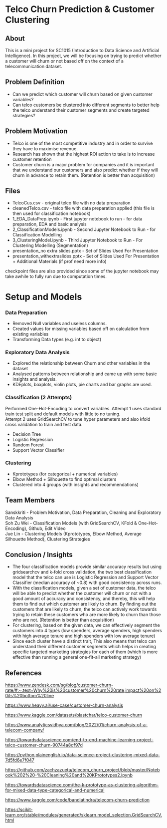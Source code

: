 # Telco Churn Prediction & Customer Clustering

## About
This is a mini project for SC1015 (Introduction to Data Science and Artificial Intelligence). In this project, we will be focusing on trying to predict whether a customer will churn or not based off on the context of a telecommunication dataset.

## Problem Definition
- Can we predict which customer will churn based on given customer variables?
- Can telco customers be clustered into different segments to better help the telco understand their customer segments and create targeted strategies?

## Problem Motivation
- Telco is one of the most competitive industry and in order to survive they have to maximise revenue.
- Research has shown that the highest ROI action to take is to increase customer retention
- Customer churn is a major problem for companies and it is important that we understand our customers and also predict whether if they will churn in advance to retain them. (Retention is better than acquisition)

## Files
- TelcoCus.csv - original telco file with no data preparation  
- cleanedTelco.csv - telco file with data preparation applied (this file is then used for classification notebook)
- 1_EDA_DataPrep.ipynb - First jupyter notebook to run - for data preparation, EDA and basic analysis
- 2_ClassificationModels.ipynb - Second Jupyter Notebook to Run - for Classification Modelling
- 3_ClusteringModel.ipynb - Third Jupyter Notebook to Run - For Clustering Modelling (Segmentation)
- presentation_no extra slides.pptx - Set of Slides Used For Presentation  
- presentation_withextraslides.pptx - Set of Slides Used For Presentation + Additional Materials (if prof need more info)  

checkpoint files are also provided since some of the jupyter notebook may take awhile to fully run due to computation times.  


# Setup and Models
### Data Preparation
- Removed Null variables and useless columns.
- Created values for missing variables based off on calculation from existing variables
- Transforming Data types (e.g. int to object)


### Exploratory Data Analysis
- Explored the relationship between Churn and other variables in the dataset
- Analysed patterns between relationship and came up with some basic insights and analysis.
- KDEplots, boxplots, violin plots, pie charts and bar graphs are used.

### Classification (2 Attempts)
Performed One-Hot-Encoding to convert variables.
Attempt 1 uses standard train test split and default models with little to no tuning.  
Attempt 2 uses GridSearchCV to tune hyper parameters and also kfold cross validation to train and test data.
- Decision Tree
- Logistic Regression
- Random Forest
- Support Vector Classifier

### Clustering
- Kprototypes (for categorical + numerical variables)
- Elbow Method + Silhouette to find optimal clusters
- Clustered into 4 groups (with insights and recommendations)


## Team Members
Sanskkriti - Problem Motivation, Data Preparation, Cleaning and Exploratory Data Analysis  
Soh Zu Wei - Classification Models (with GridSearchCV, KFold & One-Hot-Encoding), Github, Edit Video   
Jue Lin - Clustering Models (Kprototypes, Elbow Method, Average Silhouette Method), Clustering Strategies 


## Conclusion / Insights
- The four classification models provide similar accuracy results but using gridsearchcv and k-fold cross validation, the two best classification model that the telco can use is Logistic Regression and Support Vector Classifier (median accuracy of ~0.8) with good consistency across runs.
- With the classification models, given a set of customer data, the telco will be able to predict whether the customer will churn or not with a good amount of accuracy and consistency, and thereby, this will help them to find out which customer are likely to churn. By finding out the customers that are likely to churn, the telco can actively work towards trying to retain these customers who are more likely to churn than those who are not. (Retention is better than acquisition)
- For clustering, based on the given data, we can effectively segment the customers into 4 types (low spenders, average spenders, high spenders with high average tenure and high spenders with low average tenure)
- Since each cluster have a distinct trait, This also means that telco can understand their different customer segments which helps in creating specific targeted marketing strategies for each of them (which is more effective than running a general one-fit-all marketing strategy)

## References
https://www.zendesk.com/sg/blog/customer-churn-rate/#:~:text=Why%20is%20customer%20churn%20rate,impact%20on%20its%20bottom%20line  

https://www.heavy.ai/use-case/customer-churn-analysis  
 
https://www.kaggle.com/datasets/blastchar/telco-customer-churn  

https://www.analyticsvidhya.com/blog/2022/01/churn-analysis-of-a-telecom-company/   

https://towardsdatascience.com/end-to-end-machine-learning-project-telco-customer-churn-90744a8df97d   

https://python.plainenglish.io/data-science-project-clustering-mixed-data-7d5fd6e7f047  

https://github.com/zachzazueta/telecom_churn_project/blob/master/Notebook%202%20-%20Cleaning%20and%20KPrototypes2.ipynb  

https://towardsdatascience.com/the-k-prototype-as-clustering-algorithm-for-mixed-data-type-categorical-and-numerical

https://www.kaggle.com/code/bandiatindra/telecom-churn-prediction

https://scikit-learn.org/stable/modules/generated/sklearn.model_selection.GridSearchCV.html  








